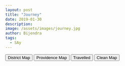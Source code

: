 ```yaml
---
layout: post
title: "Journey"
date: 2019-01-30
description: 
image: /assets/images/journey.jpg
author: Bijendra
tags: 
  - SAy
---
```


<style>
chart {
  font: 12px sans-serif;
}
.legendV{
  font: 120% sans-serif;
}
path {
  stroke-width: 1px;
  stroke: white;
  fill: steelblue;
  cursor: pointer;
}
path:hover, path.highlighted {
  fill: #ff588e;
}
</style>
<button id="district">District Map</button>
<button id="providence">Providence Map</button>
<button id="travelled">Travelled</button>
<button id="clean">Clean Map</button>
<div id="chart"></div>
<div id="checker"></div>
<div id="legend1"></div>
<script src="https://d3js.org/d3.v3.min.js"></script>
<script src="https://d3js.org/topojson.v1.min.js"></script>
<script src="https://cdnjs.cloudflare.com/ajax/libs/d3-legend/1.13.0/d3-legend.js"></script>
<script>
var width = 900,
    height = 800;
    var w = 300, h = 50;
var projection = d3.geo.mercator()
    .scale(4004.813817984365)
    .center([84.13207626342776,28.417103106776114]) 
    .translate([width/2,height/2]);
var path = d3.geo.path()
    .projection(projection);
var color = d3.scale.threshold()
    .domain([1, 3, 6, 8, 10])
    .range(["#f2f0f7", "#dadaeb", "#bcbddc", "#9e9ac8", "#756bb1", "#54278f"]);
var svg = d3.selectAll("#chart").append("svg")
    .attr("viewBox", "0 0 900 800")
    .attr("width", width)
    .attr("height", height);
var features = svg.append("g")
    .attr("class","features");
var zoom = d3.behavior.zoom()
    .scaleExtent([1, Infinity])
    .on("zoom",zoomed);
svg.call(zoom);
var legendColor = d3.scale.ordinal()
    .domain(["Vlogger", "Music Channel", "Web Channel"])
		.range(["#ff0000", '#ffad33', '#09d9ff',"yellow"]);
function gradientDraw(){
  var legend = svg.append("defs")
      .append("svg:linearGradient")
      .attr("id", "gradient")
      .attr("x1", "0%")
      .attr("y1", "100%")
      .attr("x2", "100%")
      .attr("y2", "100%")
      .attr("spreadMethod", "pad");
    legend.append("stop")
      .attr("offset", "0%")
      .attr("stop-color", "#f2f0f7")
      .attr("stop-opacity", 1);
    legend.append("stop")
      .attr("offset", "33%")
      .attr("stop-color", "#bcbddc")
      .attr("stop-opacity", 1);
    legend.append("stop")
      .attr("offset", "66%")
      .attr("stop-color", "#9e9ac8")
      .attr("stop-opacity", 1);
  legend.append("stop")
    .attr("offset", "100%")
    .attr("stop-color", "#54278f")
    .attr("stop-opacity", 1);
  var y = d3.scale.linear()
      .range([0, 300])
      .domain([1, 10]);
  var yAxis = d3.svg.axis()
      .orient("bottom")
      .scale(y)
      .ticks(5);
      svg.append("rect")
          .attr("width", w)
          .attr("height", h - 40)
          .style("fill", "url(#gradient)")
          .attr("transform", "translate(0,10)");
      svg.append("g")
          .attr("class", "yaxis")
          .attr("transform", "translate(0,20)")
          .call(yAxis)
          .append("text")
          .attr("transform", "rotate(0 0 0)")
          .attr("transform", "translate(200,30)")
          .attr("y", 0)
          .attr("dy", ".5em")
          .style("text-anchor", "end")
          .text("Providence visit");
};
d3.selectAll("#checker")
            .classed("my-selector", true);
d3.selectAll("#district")
	.on('click',function(){
        d3.selectAll("path").remove();
        d3.selectAll("#checker")
            .classed("my-selector", true);
        draw("/data/nepal-district.topojson");
        });
d3.selectAll("#providence")
        .on('click',function(){
            d3.selectAll("path").remove();
            d3.selectAll("#checker")
            .classed("my-selector", false);
            draw("/data/nepal-province.topojson")
            });
d3.selectAll("#travelled")
        .on('click',function(){
            if (d3.selectAll("#checker").classed("my-selector")){
                svg.selectAll("path")
                .style("stroke-width", "1")
                .attr("class", function(d){
                    if (districtId.includes(d.properties.D_ID)){
                        return "visited";
                    };
                })
                .style("fill", function(d){
                    if (districtId.includes(d.properties.D_ID)){
                        return "red";
                    };
                });
            }else{
                svg.selectAll("path")
                .attr("class", function(d){
                    if (providenceID[d.properties.D_ID]!==0){
                        return "visited";
                    };
                })
                .style("fill", function(d){
                    if (providenceID[d.properties.D_ID]!==0){
                        return color(providenceID[""+d.properties.D_ID]);
                    };
                });
                gradientDraw();
            };
  });
d3.selectAll("#clean")
            .on('click',function(){
                svg.selectAll(".visited")
                .style("fill", "steelblue");
            d3.selectAll("defs").remove();
            d3.selectAll(".yaxis").remove();
            d3.selectAll("rect").remove();
            });
function draw(mapData){
    d3.json(mapData,function(error,geodata) {
        if (error) return console.log(error); 
        features.selectAll("path")
          .data(topojson.feature(geodata,geodata.objects.collection).features)
          .enter()
          .append("path")
          .attr("d",path)
          .on("mouseover",mouseover)
          .on("mouseout",mouseout);
      });
}
d3.csv("/data/journey.csv", taste);
function mouseover(d,i) {
  var titleLegend;
  var domains = [];
  if ('district' in d.properties){
    titleLegend = d.properties.district;
    if (dict[titleLegend.toLowerCase()] !== ""){
      domains = dict[titleLegend.toLowerCase()].split(",");
      legendColor.domain(domains);
    svg.append("g")
        .attr("class", "legendV")
        .attr("transform", "translate(10,50)");
    var legendV = d3.legend.color()
                    .shapeWidth(20)
                    .cells(10)
                    .title(titleLegend)
                    .scale(legendColor);
    svg.select(".legendV")
        .call(legendV);
        };
  }; 
};
function mouseout(d,i) {
  d3.selectAll(".legendV").remove();
};
function zoomed() {
  features.attr("transform", "translate(" + zoom.translate() + ")scale(" + zoom.scale() + ")")
      .selectAll("path").style("stroke-width", 1 / zoom.scale() + "px" );
};
var dict = {};
var prov = {};
let providenceID = {"1":0,"2":0,"3":0,"4":0,"5":0,"6":0,"7":0};
var districtId = [];
function taste(error,data){
    data.forEach(function(item){
        dict[item.district.toLowerCase()] = item.vlogger;
        if (item.vlogger !==""){
            districtId.push(+item.districtID);
            for (var keys in providenceID){
                if (keys === item.ProvidenceID){
                    providenceID[keys] = providenceID[keys] + 1;
                    continue;
                };
            };
        };
    });
    draw("/data/nepal-district.topojson");
};
  </script>